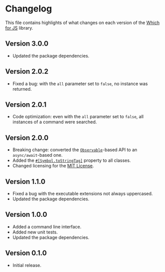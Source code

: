 # Changelog
This file contains highlights of what changes on each version of the [Which for JS](https://github.com/cedx/which.js) library.

## Version 3.0.0
- Updated the package dependencies.

## Version 2.0.2
- Fixed a bug: with the `all` parameter set to `false`, no instance was returned.

## Version 2.0.1
- Code optimization: even with the `all` parameter set to `false`, all instances of a command were searched.

## Version 2.0.0
- Breaking change: converted the [`Observable`](http://reactivex.io/intro.html)-based API to an `async/await`-based one.
- Added the [`#[Symbol.toStringTag]`](https://developer.mozilla.org/en-US/docs/Web/JavaScript/Reference/Global_Objects/Symbol/toStringTag) property to all classes.
- Changed licensing for the [MIT License](https://opensource.org/licenses/MIT).

## Version 1.1.0
- Fixed a bug with the executable extensions not always uppercased.
- Updated the package dependencies.

## Version 1.0.0
- Added a command line interface.
- Added new unit tests.
- Updated the package dependencies.

## Version 0.1.0
- Initial release.
